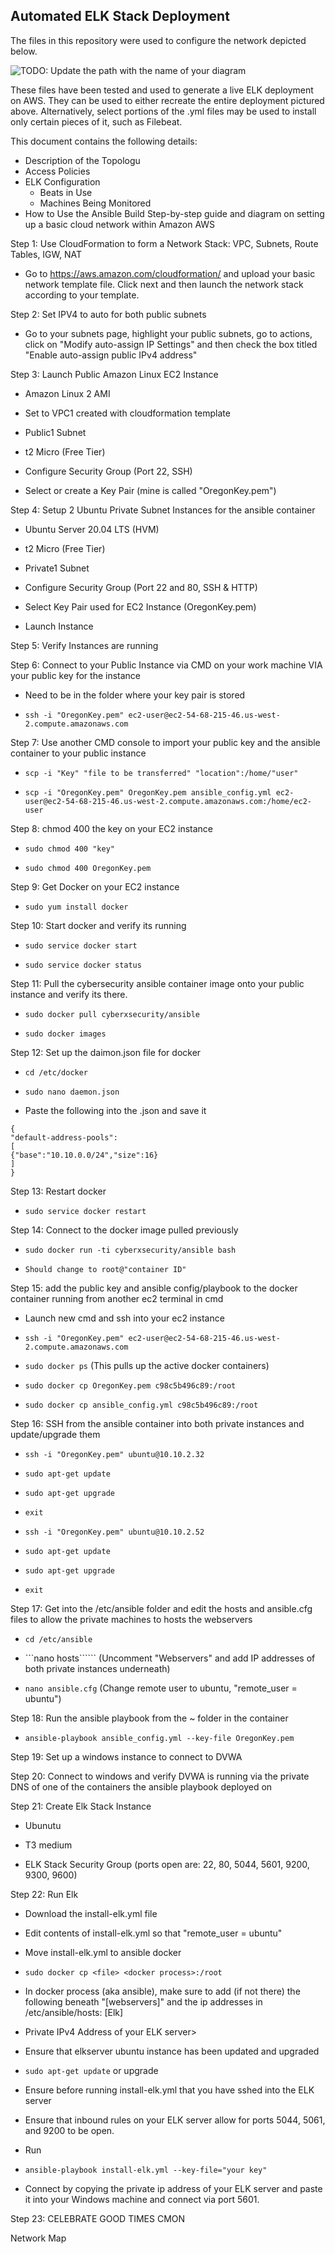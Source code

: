 ## Automated ELK Stack Deployment

The files in this repository were used to configure the network depicted below.

![TODO: Update the path with the name of your diagram](Images/diagram_filename.png)

These files have been tested and used to generate a live ELK deployment on AWS. They can be used to either recreate the entire deployment pictured above. Alternatively, select portions of the .yml files may be used to install only certain pieces of it, such as Filebeat.

This document contains the following details:
- Description of the Topologu
- Access Policies
- ELK Configuration
  - Beats in Use
  - Machines Being Monitored
- How to Use the Ansible Build
Step-by-step guide and diagram on setting up a basic cloud network within Amazon AWS 

Step 1: Use CloudFormation to form a Network Stack: VPC, Subnets, Route Tables, IGW, NAT

- Go to https://aws.amazon.com/cloudformation/ and upload your basic network template file. Click next and then launch the network stack according to your template.

Step 2: Set IPV4 to auto for both public subnets

- Go to your subnets page, highlight your public subnets, go to actions, click on "Modify auto-assign IP Settings" and then check the box titled "Enable auto-assign public IPv4 address"

Step 3: Launch Public Amazon Linux EC2 Instance

- Amazon Linux 2 AMI

- Set to VPC1 created with cloudformation template

- Public1 Subnet

- t2 Micro (Free Tier)

- Configure Security Group (Port 22, SSH)

- Select or create a Key Pair (mine is called "OregonKey.pem")


Step 4: Setup 2 Ubuntu Private Subnet Instances for the ansible container

- Ubuntu Server 20.04 LTS (HVM)

- t2 Micro (Free Tier)

- Private1 Subnet

- Configure Security Group (Port 22 and 80, SSH & HTTP)

- Select Key Pair used for EC2 Instance (OregonKey.pem)

- Launch Instance

Step 5: Verify Instances are running


Step 6: Connect to your Public Instance via CMD on your work machine VIA your public key for the instance

- Need to be in the folder where your key pair is stored

- ```ssh -i "OregonKey.pem" ec2-user@ec2-54-68-215-46.us-west-2.compute.amazonaws.com```



Step 7: Use another CMD console to import your public key and the ansible container to your public instance

- ```scp -i "Key" "file to be transferred" "location":/home/"user"```

- ```scp -i "OregonKey.pem" OregonKey.pem ansible_config.yml ec2-user@ec2-54-68-215-46.us-west-2.compute.amazonaws.com:/home/ec2-user```



Step 8: chmod 400 the key on your EC2 instance

- ```sudo chmod 400 "key"```

- ```sudo chmod 400 OregonKey.pem```

Step 9: Get Docker on your EC2 instance

- ```sudo yum install docker```



Step 10: Start docker and verify its running

- ```sudo service docker start```

- ```sudo service docker status```


Step 11: Pull the cybersecurity ansible container image onto your public instance and verify its there.

- ```sudo docker pull cyberxsecurity/ansible```

- ```sudo docker images```



Step 12: Set up the daimon.json file for docker

- ```cd /etc/docker```

- ```sudo nano daemon.json ```

- Paste the following into the .json and save it

```
{
"default-address-pools":
[
{"base":"10.10.0.0/24","size":16}
]
}
```
Step 13: Restart docker

- ```sudo service docker restart```


Step 14: Connect to the docker image pulled previously 

- ```sudo docker run -ti cyberxsecurity/ansible bash```

- ```Should change to root@"container ID" ```

Step 15: add the public key and ansible config/playbook to the docker container running from another ec2 terminal in cmd 

- Launch new cmd and ssh into your ec2 instance

- ```ssh -i "OregonKey.pem" ec2-user@ec2-54-68-215-46.us-west-2.compute.amazonaws.com```

- ```sudo docker ps``` (This pulls up the active docker containers)

- ```sudo docker cp OregonKey.pem c98c5b496c89:/root```

- ```sudo docker cp ansible_config.yml c98c5b496c89:/root```



Step 16: SSH from the ansible container into both private instances and update/upgrade them

- ```ssh -i "OregonKey.pem" ubuntu@10.10.2.32```

- ```sudo apt-get update```

- ```sudo apt-get upgrade```

- ```exit```

- ```ssh -i "OregonKey.pem" ubuntu@10.10.2.52```

- ```sudo apt-get update```

- ```sudo apt-get upgrade```

- ```exit```

Step 17: Get into the /etc/ansible folder and edit the hosts and ansible.cfg files to allow the private machines to hosts the webservers

- ```cd /etc/ansible```

- ```nano hosts`````` (Uncomment "Webservers" and add IP addresses of both private instances underneath)

- ```nano ansible.cfg``` (Change remote user to ubuntu, "remote_user = ubuntu")

Step 18: Run the ansible playbook from the ~ folder in the container

- ```ansible-playbook ansible_config.yml --key-file OregonKey.pem```

Step 19: Set up a windows instance to connect to DVWA

Step 20: Connect to windows and verify DVWA is running via the private DNS of one of the containers the ansible playbook deployed on

Step 21: Create Elk Stack Instance

- Ubunutu

- T3 medium

- ELK Stack Security Group (ports open are: 22, 80, 5044, 5601, 9200, 9300, 9600)

Step 22: Run Elk

- Download the install-elk.yml file
- Edit contents of install-elk.yml so that "remote_user = ubuntu"
- Move install-elk.yml to ansible docker 
- ```sudo docker cp <file> <docker process>:/root```
- In docker process (aka ansible), make sure to add (if not there) the following beneath "[webservers]" and the ip addresses in /etc/ansible/hosts:
[Elk]
- Private IPv4 Address of your ELK server>


- Ensure that elkserver ubuntu instance has been updated and upgraded 

- ```sudo apt-get update``` or upgrade

- Ensure before running install-elk.yml that you have sshed into the ELK server
- Ensure that inbound rules on your ELK server allow for ports 5044, 5061, and 9200 to be open.
- Run 

- ```ansible-playbook install-elk.yml --key-file="your key"```

- Connect by copying the private ip address of your ELK server and paste it into your Windows machine and connect via port 5601.

Step 23: CELEBRATE GOOD TIMES CMON

Network Map
